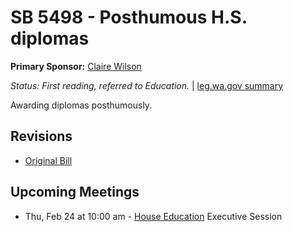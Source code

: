 # SB 5498 - Posthumous H.S. diplomas
**Primary Sponsor:** [Claire Wilson](/person/leg/wilson_cl.md)

*Status: First reading, referred to Education.* | [leg.wa.gov summary](https://app.leg.wa.gov/billsummary?BillNumber=5498&Year=2021)

Awarding diplomas posthumously.

## Revisions
* [Original Bill](1/)

## Upcoming Meetings
* Thu, Feb 24 at 10:00 am - [House Education](/house/2021-22/ED/) Executive Session